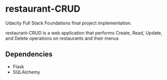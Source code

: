 # restaurant-CRUD
Udacity Full Stack Foundations final project implementation.

restaurant-CRUD is a web application that performs Create, Read, Update, and Delete operations on restaurants and their menus

## Dependencies
* Flask
* SQLAlchemy



